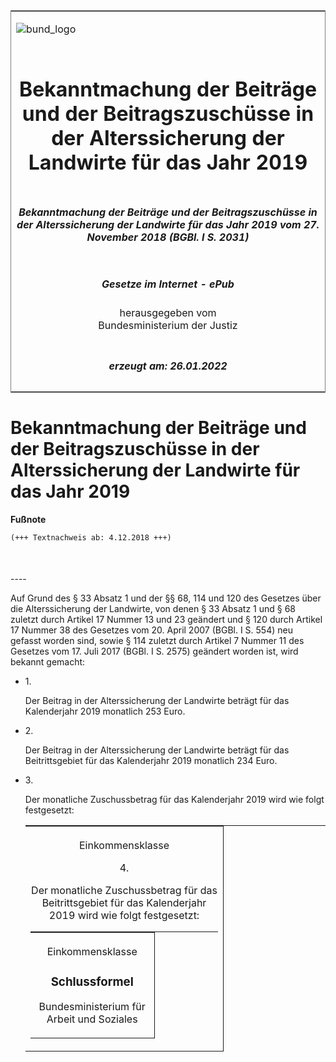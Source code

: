 <span id="DECKBLATT.html"></span>

<table border="0" frame="border" width="100%">

<tr valign="top">

<td align="left">

![bund\_logo](BfJ_2021_Web_de_de.gif)

</td>

<td align="right">

 

</td>

</tr>

<tr align="center" valign="middle">

<td colspan="2">

# Bekanntmachung der Beiträge und der Beitragszuschüsse in der Alterssicherung der Landwirte für das Jahr 2019

</td>

</tr>

<tr align="center" valign="middle">

<td colspan="2">

##### Bekanntmachung der Beiträge und der Beitragszuschüsse in der Alterssicherung der Landwirte für das Jahr 2019 vom 27. November 2018 (BGBl. I S. 2031)

</td>

</tr>

<tr align="center" valign="middle">

<td colspan="2">

  
  

##### Gesetze im Internet - ePub  
  
herausgegeben vom  
Bundesministerium der Justiz

</td>

</tr>

<tr align="center" valign="bottom">

<td colspan="2">

  
  

##### erzeugt am: 26.01.2022

</td>

</tr>

</table>

<span id="BJNR203100018.html"></span>

# Bekanntmachung der Beiträge und der Beitragszuschüsse in der Alterssicherung der Landwirte für das Jahr 2019

<div>

  
**Fußnote**

<div class="jnhtml">

<div>

<div class="jurAbsatz">

  

``` 
(+++ Textnachweis ab: 4.12.2018 +++)

 
```

</div>

</div>

</div>

</div>

<span id="BJNR203100018BJNE000100000.html"></span>

###   
\----

<div>

<div class="jnhtml">

<div>

<div class="jurAbsatz">

Auf Grund des § 33 Absatz 1 und der §§ 68, 114 und 120 des Gesetzes über
die Alterssicherung der Landwirte, von denen § 33 Absatz 1 und § 68
zuletzt durch Artikel 17 Nummer 13 und 23 geändert und § 120 durch
Artikel 17 Nummer 38 des Gesetzes vom 20. April 2007 (BGBl. I S. 554)
neu gefasst worden sind, sowie § 114 zuletzt durch Artikel 7 Nummer 11
des Gesetzes vom 17. Juli 2017 (BGBl. I S. 2575) geändert worden ist,
wird bekannt gemacht:  
  

  - 1\.
    
    <div style="">
    
    Der Beitrag in der Alterssicherung der Landwirte beträgt für das
    Kalenderjahr 2019 monatlich 253 Euro.
    
    </div>

  - 2\.
    
    <div style="">
    
    Der Beitrag in der Alterssicherung der Landwirte beträgt für das
    Beitrittsgebiet für das Kalenderjahr 2019 monatlich 234 Euro.
    
    </div>

  - 3\.
    
    <div style="">
    
    Der monatliche Zuschussbetrag für das Kalenderjahr 2019 wird wie
    folgt festgesetzt:  
      
    
    <table width="100%" style="border-collapse: collapse;border-top: 0.5pt solid ; ">
    
    <colgroup>
    
    <col align="left" width="10%">
    
    </col>
    
    <col align="center" width="56%">
    
    </col>
    
    <col align="center" width="34%">
    
    </col>
    
    </colgroup>
    
    <thead valign="bottom">
    
    <tr>
    
    <th style="border-right: 0.5pt solid ; border-bottom: 0.5pt solid ;  font-weight:normal;" colspan="2" align="center" valign="middle" charoff="50">
    
    Einkommensklasse
    
    </div>

  - 4\.
    
    <div style="">
    
    Der monatliche Zuschussbetrag für das Beitrittsgebiet für das
    Kalenderjahr 2019 wird wie folgt festgesetzt:  
      
    
    <table width="100%" style="border-collapse: collapse;border-top: 0.5pt solid ; ">
    
    <colgroup>
    
    <col align="left" width="10%">
    
    </col>
    
    <col align="center" width="56%">
    
    </col>
    
    <col align="center" width="34%">
    
    </col>
    
    </colgroup>
    
    <thead valign="bottom">
    
    <tr>
    
    <th style="border-right: 0.5pt solid ; border-bottom: 0.5pt solid ;  font-weight:normal;" colspan="2" align="center" valign="middle" charoff="50">
    
    Einkommensklasse
    
    </div>

</div>

</div>

</div>

</div>

<span id="BJNR203100018BJNE000200000.html"></span>

### Schlussformel  

<div>

<div class="jnhtml">

<div>

<div class="jurAbsatz">

<span class="SP">Bundesministerium für Arbeit und Soziales</span>

</div>

</div>

</div>

</div>
